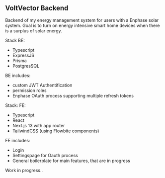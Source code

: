 ## VoltVector Backend

Backend of my energy management system for users with a Enphase solar system. Goal is to turn on energy intensive smart home devices when there is a surplus of solar energy.

Stack BE:

- Typescript
- ExpressJS
- Prisma
- PostgresSQL

BE includes:

- custom JWT Authentification
- permission roles
- Enphase OAuth process supporting multiple refresh tokens


Stack: FE:

- Typescript
- React
- Next.js 13 with app router
- TailwindCSS (using Flowbite components)

FE includes:

- Login
- Settingspage for Oauth process
- General boilerplate for main features, that are in progress

Work in progress..
